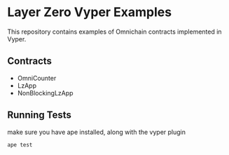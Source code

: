 # Layer Zero Vyper Examples

This repository contains examples of Omnichain contracts implemented in Vyper.

## Contracts

- OmniCounter
- LzApp
- NonBlockingLzApp

## Running Tests
make sure you have ape installed, along with the vyper plugin

`ape test`
